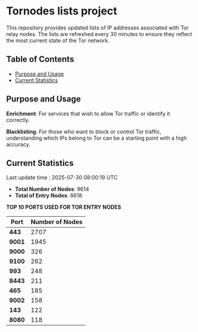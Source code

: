 # Tornodes lists project

This repository provides updated lists of IP addresses associated with Tor relay nodes. The lists are refreshed every 30 minutes to ensure they reflect the most current state of the Tor network.

## Table of Contents

- [Purpose and Usage](#purpose-and-usage)
- [Current Statistics](#current-statistics)


## Purpose and Usage

**Enrichment**: For services that wish to allow Tor traffic or identify it correctly.

**Blacklisting**: For those who want to block or control Tor traffic, understanding which IPs belong to Tor can be a starting point with a high accuracy.

## Current Statistics

Last update time : 2025-07-30 08:00:19 UTC

- **Total Number of Nodes**: 9614
- **Total of Entry Nodes**: 8618

**TOP 10 PORTS USED FOR TOR ENTRY NODES**

| **Port** | **Number of Nodes** |
|------|-----------------|
| **443**   | 2707  |
| **9001**   | 1945  |
| **9000**   | 326  |
| **9100**   | 262  |
| **993**   | 248  |
| **8443**   | 211  |
| **465**   | 185  |
| **9002**   | 158  |
| **143**   | 122  |
| **8080**   | 118  |

